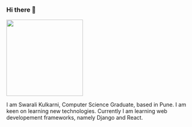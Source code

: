 ### Hi there 👋

<!--
**kulkarniswarali/kulkarniswarali** is a ✨ _special_ ✨ repository because its `README.md` (this file) appears on your GitHub profile.

Here are some ideas to get you started:

- 🔭 I’m currently working on ...
- 🌱 I’m currently learning ...
- 👯 I’m looking to collaborate on ...
- 🤔 I’m looking for help with ...
- 💬 Ask me about ...
- 📫 How to reach me: ...
- 😄 Pronouns: ...
- ⚡ Fun fact: ...
-->
<img src="https://drive.google.com/drive/folders/1teZUk1lmo7W6j0tJHYvWsFQcbKIBcNoO" width="200">

I am Swarali Kulkarni, Computer Science Graduate, based in Pune. I am keen on learning new technologies. Currently I am learning web developement frameworks, namely Django and React. 

